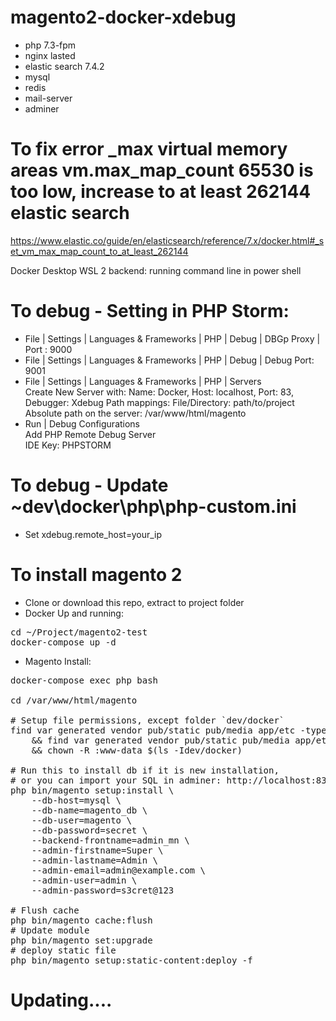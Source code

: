 # magento2-docker-xdebug

- php 7.3-fpm
- nginx lasted
- elastic search 7.4.2 
- mysql
- redis
- mail-server
- adminer

# To fix error _max virtual memory areas vm.max_map_count 65530 is too low, increase to at least 262144 elastic search
https://www.elastic.co/guide/en/elasticsearch/reference/7.x/docker.html#_set_vm_max_map_count_to_at_least_262144

Docker Desktop WSL 2 backend: running command line in power shell

# To debug - Setting in PHP Storm:
- File | Settings | Languages & Frameworks | PHP | Debug | DBGp Proxy | Port : 9000
- File | Settings | Languages & Frameworks | PHP | Debug | Debug Port: 9001
- File | Settings | Languages & Frameworks | PHP | Servers  
  Create New Server with: Name: Docker, Host: localhost, Port: 83, Debugger: Xdebug
  Path mappings: 
    File/Directory: path/to/project 
    Absolute path on the server: /var/www/html/magento
- Run | Debug Configurations  
  Add PHP Remote Debug Server  
  IDE Key: PHPSTORM  
# To debug - Update ~dev\docker\php\php-custom.ini
- Set xdebug.remote_host=your_ip

# To install magento 2
- Clone or download this repo, extract to project folder
- Docker Up and running:
<pre>
cd ~/Project/magento2-test  
docker-compose up -d  
</pre>
- Magento Install:

<pre>
docker-compose exec php bash  

cd /var/www/html/magento

# Setup file permissions, except folder `dev/docker`
find var generated vendor pub/static pub/media app/etc -type f -exec chmod g+w {} + \
    && find var generated vendor pub/static pub/media app/etc -type d -exec chmod g+ws {} + \
    && chown -R :www-data $(ls -Idev/docker)

# Run this to install db if it is new installation,
# or you can import your SQL in adminer: http://localhost:83
php bin/magento setup:install \
    --db-host=mysql \
    --db-name=magento_db \
    --db-user=magento \
    --db-password=secret \
    --backend-frontname=admin_mn \
    --admin-firstname=Super \
    --admin-lastname=Admin \
    --admin-email=admin@example.com \
    --admin-user=admin \
    --admin-password=s3cret@123
  
# Flush cache
php bin/magento cache:flush
# Update module
php bin/magento set:upgrade
# deploy static file
php bin/magento setup:static-content:deploy -f
</pre>

# Updating....
